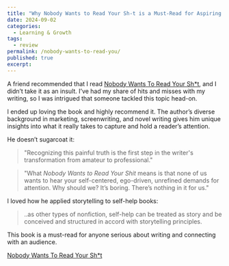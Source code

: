 ```yaml
---
title: "Why Nobody Wants to Read Your Sh-t is a Must-Read for Aspiring Writers: Lessons from a Marketing and Screenwriting Pro"
date: 2024-09-02
categories:
  - Learning & Growth
tags:
  - review
permalink: /nobody-wants-to-read-you/
published: true
excerpt:
---
```

A friend recommended that I read [Nobody Wants To Read Your Sh*t](https://amzn.to/3SOgFaT), and I didn’t take it as an insult. I’ve had my share of hits and misses with my writing, so I was intrigued that someone tackled this topic head-on.

I ended up loving the book and highly recommend it. The author’s diverse background in marketing, screenwriting, and novel writing gives him unique insights into what it really takes to capture and hold a reader’s attention.

He doesn’t sugarcoat it:

> "Recognizing this painful truth is the first step in the writer's transformation from amateur to professional."

> "What *Nobody Wants to Read Your Shit* means is that none of us wants to hear your self-centered, ego-driven, unrefined demands for attention. Why should we? It’s boring. There’s nothing in it for us."

I loved how he applied storytelling to self-help books:
> ..as other types of nonfiction, self-help can be treated as story and be conceived and structured in accord with storytelling principles.

This book is a must-read for anyone serious about writing and connecting with an audience.

[Nobody Wants To Read Your Sh*t](https://amzn.to/3SOgFaT)